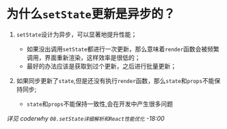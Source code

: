 # 为什么`setState`更新是异步的？

1. `setState`设计为异步，可以显著地提升性能；

   - 如果没出调用`setState`都进行一次更新，那么意味着`render`函数会被频繁调用，界面重新渲染，这样效率是很低的；
   - 最好的办法应该是获取到过个更新，之后进行批量更新；

2. 如果同步更新了`state`,但是还没有执行`render`函数，那么`state`和`props`不能保持同步;
   - `state`和`props`不能保持一致性,会在开发中产生很多问题
  
*详见 coderwhy `08.setState详细解析和React性能优化` -18:00*